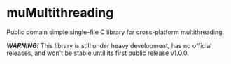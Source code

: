 # muMultithreading
Public domain simple single-file C library for cross-platform multithreading.

***WARNING!*** This library is still under heavy development, has no official releases, and won't be stable until its first public release v1.0.0.

